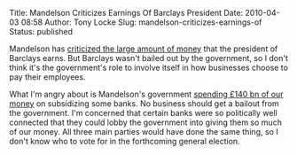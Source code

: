 Title: Mandelson Criticizes Earnings Of Barclays President
Date: 2010-04-03 08:58
Author: Tony Locke
Slug: mandelson-criticizes-earnings-of
Status: published

Mandelson has [criticized the large amount of money](http://business.timesonline.co.uk/tol/business/industry_sectors/banking_and_finance/article7086282.ece) that the president of Barclays earns. But Barclays wasn't bailed out by the government, so I don't think it's the government's role to involve itself in how businesses choose to pay their employees.  
  
What I'm angry about is Mandelson's government [spending £140 bn of our money](http://blogs.telegraph.co.uk/finance/tracycorrigan/9595207/Budget_2009_the_true_cost_of_the_UKs_bank_bailout_/) on subsidizing some banks. No business should get a bailout from the government. I'm concerned that certain banks were so politically well connected that they could lobby the government into giving them so much of our money. All three main parties would have done the same thing, so I don't know who to vote for in the forthcoming general election.
